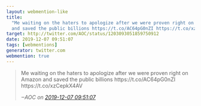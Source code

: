 ```yaml
---
layout: webmention-like
title:
  "Me waiting on the haters to apologize after we were proven right on Amazon
  and saved the public billions https://t.co/AC64pG0nZI https://t.co/xzCepkX4AV"
target: http://twitter.com/AOC/status/1203093051859750912
date: 2019-12-07 09:51:07
tags: [webmentions]
generator: twitter.com
webmention: true
---
```


<blockquote class="external-citation">
  <p>
    Me waiting on the haters to apologize after we were proven right on Amazon and saved the public billions https://t.co/AC64pG0nZI https://t.co/xzCepkX4AV
  </p>
  <cite>‒<span class="p-author p-name">AOC</span>
    on
    <a href="http://twitter.com/AOC/status/1203093051859750912" rel="external nofollow" target="_blank">2019-12-07 09:51:07</a>
  </cite>
</blockquote>
